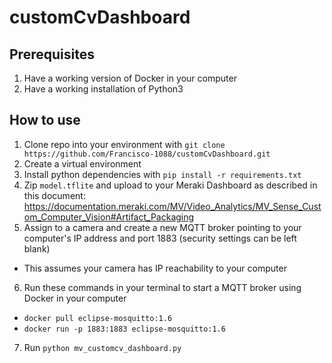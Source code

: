 # customCvDashboard

## Prerequisites

1. Have a working version of Docker in your computer
2. Have a working installation of Python3

## How to use

1. Clone repo into your environment with `git clone https://github.com/Francisco-1088/customCvDashboard.git`
2. Create a virtual environment
3. Install python dependencies with `pip install -r requirements.txt`
4. Zip `model.tflite` and upload to your Meraki Dashboard as described in this document: https://documentation.meraki.com/MV/Video_Analytics/MV_Sense_Custom_Computer_Vision#Artifact_Packaging
5. Assign to a camera and create a new MQTT broker pointing to your computer's IP address and port 1883 (security settings can be left blank)
 * This assumes your camera has IP reachability to your computer
6. Run these commands in your terminal to start a MQTT broker using Docker in your computer
 * `docker pull eclipse-mosquitto:1.6`
 * `docker run -p 1883:1883 eclipse-mosquitto:1.6`
7. Run `python mv_customcv_dashboard.py`
